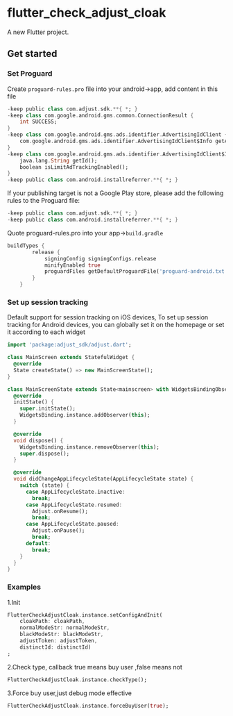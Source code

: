 # flutter_check_adjust_cloak

A new Flutter project.

## Get started

### Set Proguard

Create `proguard-rules.pro` file into your android->app, add content in this file
```dart
-keep public class com.adjust.sdk.**{ *; }
-keep class com.google.android.gms.common.ConnectionResult {
    int SUCCESS;
}
-keep class com.google.android.gms.ads.identifier.AdvertisingIdClient {
    com.google.android.gms.ads.identifier.AdvertisingIdClient$Info getAdvertisingIdInfo(android.content.Context);
}
-keep class com.google.android.gms.ads.identifier.AdvertisingIdClient$Info {
    java.lang.String getId();
    boolean isLimitAdTrackingEnabled();
}
-keep public class com.android.installreferrer.**{ *; }
```

If your publishing target is not a Google Play store, please add the following rules to the Proguard file:
```dart
-keep public class com.adjust.sdk.**{ *; }
-keep public class com.android.installreferrer.**{ *; }
```

Quote proguard-rules.pro into your app->`build.gradle`
```dart
buildTypes {
        release {
            signingConfig signingConfigs.release
            minifyEnabled true
            proguardFiles getDefaultProguardFile('proguard-android.txt'), 'proguard-rules.pro'
        }
    }
```

### Set up session tracking

Default support for session tracking on iOS devices, To set up session tracking for Android devices, you can globally set it on the homepage or set it according to each widget
```dart
import 'package:adjust_sdk/adjust.dart';

class MainScreen extends StatefulWidget {
  @override
  State createState() => new MainScreenState();
}

class MainScreenState extends State<mainscreen> with WidgetsBindingObserver {
  @override
  initState() {
    super.initState();
    WidgetsBinding.instance.addObserver(this);
  }

  @override
  void dispose() {
    WidgetsBinding.instance.removeObserver(this);
    super.dispose();
  }

  @override
  void didChangeAppLifecycleState(AppLifecycleState state) {
    switch (state) {
      case AppLifecycleState.inactive:
        break;
      case AppLifecycleState.resumed:
        Adjust.onResume();
        break;
      case AppLifecycleState.paused:
        Adjust.onPause();
        break;
      default:
        break;
    }
  }
}
```

### Examples

1.Init
```dart
FlutterCheckAdjustCloak.instance.setConfigAndInit(
    cloakPath: cloakPath,
    normalModeStr: normalModeStr,
    blackModeStr: blackModeStr,
    adjustToken: adjustToken,
    distinctId: distinctId)
;
```
2.Check type, callback true means buy user ,false means not
```dart
FlutterCheckAdjustCloak.instance.checkType();
```

3.Force buy user,just debug mode effective
```dart
FlutterCheckAdjustCloak.instance.forceBuyUser(true);
```


